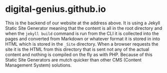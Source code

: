 # digital-genius.github.io

This is the backend of our website at the address above.
It is using a Jekyll Static Site Generator meaning that the content is all in the root directory and when the `jekyll build` command is run from the CLI it is collected into the pages and converted from Markdown or whatever format it is stored in into HTML which is stored in the `_Site` directory.
When a browser requests the site it is the HTML from this directory that is sent not any of the actual content and nothing is compiled on the fly as with PHP.
Because of this Static Site Generators are mutch quicker than other CMS (Content Management System) solutions.